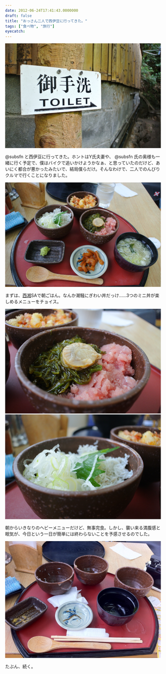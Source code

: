 ```yaml
---
date: 2012-06-24T17:41:43.0000000
draft: false
title: "おっさん二人で西伊豆に行ってきた。"
tags: ["食べ物", "旅行"]
eyecatch: 
---
```

<p><img src="20120623125716.jpg" alt="f:id:daruyanagi:20120623125716j:plain" title="f:id:daruyanagi:20120623125716j:plain" class="hatena-fotolife"></p><p>@subsfn と西伊豆に行ってきた。ホントはY氏夫妻や、 @subsfn 氏の奥様も一緒に行く予定で、僕はバイクで追いかけようかなぁ、と思っていたのだけど、あいにく都合が悪かったみたいで、結局僕らだけ。そんなわけで、二人でのんびりクルマで行くことになりました。</p><p><img src="20120623072747.jpg" alt="f:id:daruyanagi:20120623072747j:plain" title="f:id:daruyanagi:20120623072747j:plain" class="hatena-fotolife"></p><p>まずは、<a class="keyword" href="http://d.hatena.ne.jp/keyword/%C0%BE%BE%C5">西湘</a>SAで朝ごはん。なんか潮騒にぎわい丼だっけ……3つのミニ丼が楽しめるメニューをチョイス。</p><p><img src="20120623072753.jpg" alt="f:id:daruyanagi:20120623072753j:plain" title="f:id:daruyanagi:20120623072753j:plain" class="hatena-fotolife"><img src="20120623072803.jpg" alt="f:id:daruyanagi:20120623072803j:plain" title="f:id:daruyanagi:20120623072803j:plain" class="hatena-fotolife"></p><p>朝からいきなりのヘビーメニューだけど、無事完食。しかし、襲い来る満腹感と眠気が、今日という一日が簡単には終わらないことを予感させるのでした。</p><p><img src="20120623073925.jpg" alt="f:id:daruyanagi:20120623073925j:plain" title="f:id:daruyanagi:20120623073925j:plain" class="hatena-fotolife"></p><p>たぶん、続く。</p>

